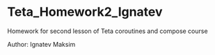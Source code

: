 # Teta_Homework2_Ignatev
Homework for second lesson of Teta coroutines and compose course 

Author: Ignatev Maksim
